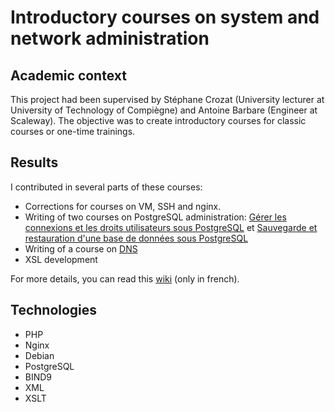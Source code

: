 # Introductory courses on system and network administration

## Academic context

This project had been supervised by Stéphane Crozat (University lecturer at University of Technology of Compiègne) and Antoine Barbare (Engineer at Scaleway). The objective was to create introductory courses for classic courses or one-time trainings.

## Results
I contributed in several parts of these courses:

* Corrections for courses on VM, SSH and nginx.
* Writing of two courses on PostgreSQL administration: [Gérer les connexions et les droits utilisateurs sous PostgreSQL](https://school.picasoft.net/modules/pg01/co/pg01.html) 
et [Sauvegarde et restauration d'une base de données sous PostgreSQL](https://school.picasoft.net/modules/pg02/co/pg02.html)
* Writing of a course on [DNS](https://school.picasoft.net/modules/dns01/co/dns01.html)
* XSL development

For more details, you can read this [wiki](https://wiki.picasoft.net/doku.php?id=txs:sr-p18:index) (only in french).

## Technologies
* PHP
* Nginx
* Debian
* PostgreSQL
* BIND9
* XML
* XSLT
